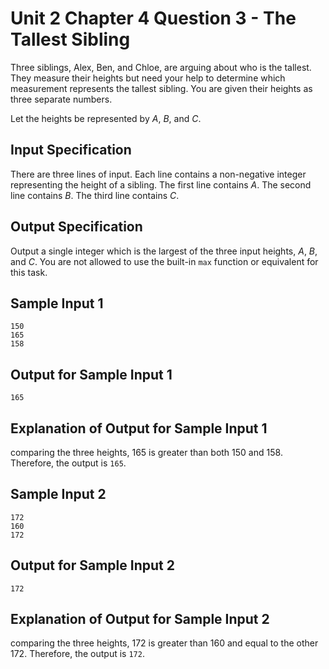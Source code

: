 # Unit 2 Chapter 4 Question 3 - The Tallest Sibling
Three siblings, Alex, Ben, and Chloe, are arguing about who is the tallest. They measure their heights but need your help to determine which measurement represents the tallest sibling. You are given their heights as three separate numbers.

Let the heights be represented by $A$, $B$, and $C$.

## Input Specification
There are three lines of input. Each line contains a non-negative integer representing the height of a sibling.
The first line contains $A$.
The second line contains $B$.
The third line contains $C$.

## Output Specification
Output a single integer which is the largest of the three input heights, $A$, $B$, and $C$. You are not allowed to use the built-in `max` function or equivalent for this task.

## Sample Input 1
```
150
165
158
```

## Output for Sample Input 1
```
165
```

## Explanation of Output for Sample Input 1
comparing the three heights, $165$ is greater than both $150$ and $158$. Therefore, the output is `165`.

## Sample Input 2
```
172
160
172
```

## Output for Sample Input 2
```
172
```

## Explanation of Output for Sample Input 2
comparing the three heights, $172$ is greater than $160$ and equal to the other $172$. Therefore, the output is `172`.
